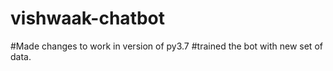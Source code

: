 # vishwaak-chatbot
#Made changes to work in version of py3.7
#trained the bot with new set of data.
